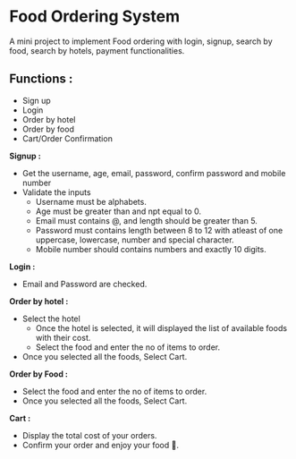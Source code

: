 # Food Ordering System

A mini project to implement Food ordering with login, signup, search by food, search by hotels, payment functionalities.

## Functions :

* Sign up
* Login
* Order by hotel
* Order by food
* Cart/Order Confirmation

**Signup :**

* Get the username, age, email, password, confirm password and mobile number
* Validate the inputs
  * Username must be alphabets.
  * Age must be greater than and npt equal to 0.
  * Email must contains @, and length should be greater than 5.
  * Password must contains length between 8 to 12 with atleast of one uppercase, lowercase, number and special character.
  * Mobile number should contains numbers and exactly 10 digits.

 **Login :**

 * Email and Password are checked.

 **Order by hotel :**

 * Select the hotel
   * Once the hotel is selected, it will displayed the list of available foods with their cost.
   * Select the food and enter the no of items to order.
 * Once you selected all the foods, Select Cart.

 **Order by Food :**

 * Select the food and enter the no of items to order.
 * Once you selected all the foods, Select Cart.

 **Cart :**

 * Display the total cost of your orders.
 * Confirm your order and enjoy your food :hamburger:.
